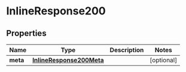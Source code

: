 
# InlineResponse200

## Properties
Name | Type | Description | Notes
------------ | ------------- | ------------- | -------------
**meta** | [**InlineResponse200Meta**](InlineResponse200Meta.md) |  |  [optional]



